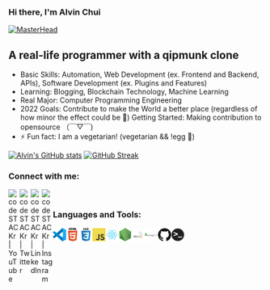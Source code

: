 ### Hi there, I'm Alvin Chui

[![MasterHead](https://user-images.githubusercontent.com/26880060/190964275-e7738daf-a19f-4713-8995-3f357664324a.png)][website]

## A real-life programmer with a qipmunk clone

- Basic Skills: Automation, Web Development (ex. Frontend and Backend, APIs), Software Development (ex. Plugins and Features)
- Learning: Blogging, Blockchain Technology, Machine Learning
- Real Major: Computer Programming Engineering
- 2022 Goals: Contribute to make the World a better place (regardless of how minor the effect could be 😤)
    Getting Started: Making contribution to opensource （￣▽￣)
- ⚡ Fun fact: I am a vegetarian! (vegetarian && !egg 🤪)

[![Alvin's GitHub stats](https://github-readme-stats.vercel.app/api?username=alchui)](https://github.com/anuraghazra/github-readme-stats)
[![GitHub Streak](https://github-readme-streak-stats.herokuapp.com/?user=alchui)](https://git.io/streak-stats)

### Connect with me:

[<img align="left" alt="codeSTACKr | YouTube" width="22px" src="https://cdn.jsdelivr.net/npm/simple-icons@v3/icons/youtube.svg" />][youtube]
[<img align="left" alt="codeSTACKr | Twitter" width="22px" src="https://cdn.jsdelivr.net/npm/simple-icons@v3/icons/twitter.svg" />][twitter]
[<img align="left" alt="codeSTACKr | LinkedIn" width="22px" src="https://cdn.jsdelivr.net/npm/simple-icons@v3/icons/linkedin.svg" />][linkedin]
[<img align="left" alt="codeSTACKr | Instagram" width="22px" src="https://cdn.jsdelivr.net/npm/simple-icons@v3/icons/facebook.svg" />][facebook]

<br />

### Languages and Tools:

[<img align="left" alt="Visual Studio Code" width="26px" src="https://raw.githubusercontent.com/github/explore/80688e429a7d4ef2fca1e82350fe8e3517d3494d/topics/visual-studio-code/visual-studio-code.png" />][vscode]
[<img align="left" alt="HTML5" width="26px" src="https://raw.githubusercontent.com/github/explore/80688e429a7d4ef2fca1e82350fe8e3517d3494d/topics/html/html.png" />][htmlplaylist]
[<img align="left" alt="CSS3" width="26px" src="https://raw.githubusercontent.com/github/explore/80688e429a7d4ef2fca1e82350fe8e3517d3494d/topics/css/css.png" />][cssplaylist]
[<img align="left" alt="JavaScript" width="26px" src="https://raw.githubusercontent.com/github/explore/80688e429a7d4ef2fca1e82350fe8e3517d3494d/topics/javascript/javascript.png" />][jsplaylist]
[<img align="left" alt="React" width="26px" src="https://raw.githubusercontent.com/github/explore/80688e429a7d4ef2fca1e82350fe8e3517d3494d/topics/react/react.png" />][reactplaylist]
[<img align="left" alt="Node.js" width="26px" src="https://raw.githubusercontent.com/github/explore/80688e429a7d4ef2fca1e82350fe8e3517d3494d/topics/nodejs/nodejs.png" />][nodeplaylist]
[<img align="left" alt="MySQL" width="26px" src="https://raw.githubusercontent.com/github/explore/80688e429a7d4ef2fca1e82350fe8e3517d3494d/topics/mysql/mysql.png" />][mySQLplaylist]
[<img align="left" alt="MongoDB" width="26px" src="https://raw.githubusercontent.com/github/explore/80688e429a7d4ef2fca1e82350fe8e3517d3494d/topics/mongodb/mongodb.png" />][mongoDB]
[<img align="left" alt="GitHub" width="26px" src="https://raw.githubusercontent.com/github/explore/78df643247d429f6cc873026c0622819ad797942/topics/github/github.png" />][mongoDB]
[<img align="left" alt="Terminal" width="26px" src="https://raw.githubusercontent.com/github/explore/80688e429a7d4ef2fca1e82350fe8e3517d3494d/topics/terminal/terminal.png" />][linuxterminal]

<br />
<br />



[website]: https://www.alchui.one
[vscode]: https://code.visualstudio.com/
[facebook]: https://www.facebook.com/alvin.chui.098
[twitter]: https://twitter.com/alchui
[youtube]: https://www.youtube.com/channel/UCC4_w7jdPhw4A9SU5hxgxmw
[linkedin]: https://www.linkedin.com/in/alvin-chui/
[webdevplaylist]: https://google.com
[jsplaylist]: https://www.javascript.com/
[nodeplaylist]: https://nodejs.org/
[mySQLplaylist]: https://www.mysql.com/
[htmlplaylist]: https://www.w3schools.com/html/
[cssplaylist]: https://www.w3schools.com/css/
[reactplaylist]: https://reactjs.org/
[linuxterminal]: https://ubuntu.com/tutorials/command-line-for-beginners
[mongoDB]: https://www.mongodb.com/
